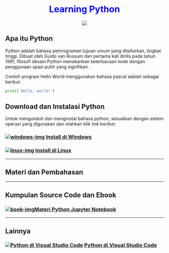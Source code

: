 <h1 align="center" style="color:blue">Learning Python</h1>

<p align="center">
<img src="https://img.icons8.com/color/144/000000/python--v1.png"/>

## Apa itu Python
Python adalah bahasa pemrograman tujuan umum yang ditafsirkan, tingkat tinggi. Dibuat oleh Guido van Rossum dan pertama kali dirilis pada tahun 1991, filosofi desain Python menekankan keterbacaan kode dengan penggunaan spasi putih yang signifikan.

Contoh program Hello World menggunakan bahasa pascal adalah sebagai berikut:
```python
print('Hello, world!')
```


## Download dan Instalasi Python

Untuk mengunduh dan menginstal bahasa python, sesuaikan dengan sistem operasi yang digunakan dan silahkan klik link berikut:

### [![windows-img]][windows-guide] [Install di Windows][windows-guide]

### [![linux-img]][linux-guide] [Install di Linux][linux-guide]

<hr>

## Materi dan Pembahasan

<hr>

## Kumpulan Source Code dan Ebook
### [![book-img]][materi][Materi Python Jupyter Notebook][materi]

<hr>

## Lainnya
### [![Python di Visual Studio Code][vscode-img]][vscode-guide] [Python di Visual Studio Code][vscode-guide]
<!-- Image -->

[windows-img]: https://img.icons8.com/color/24/000000/windows-10.png
[linux-img]: https://img.icons8.com/color/24/000000/linux--v1.png
[vscode-img]: https://img.icons8.com/color/24/000000/visual-studio--v1.png
[sourcecode-img]: https://img.icons8.com/color/24/000000/source-code.png
[book-img]:https://img.icons8.com/fluency/24/000000/book.png

<!-- Internal Link -->

[windows-guide]: ./install_windows/install_python_windows.md
[linux-guide]: ./install_linux/install_python_linux.md
[vscode-guide]: ./vscode_guide.md
[materi]: https://github.com/putuwahyu29/Learning_Python/tree/master/Materi
